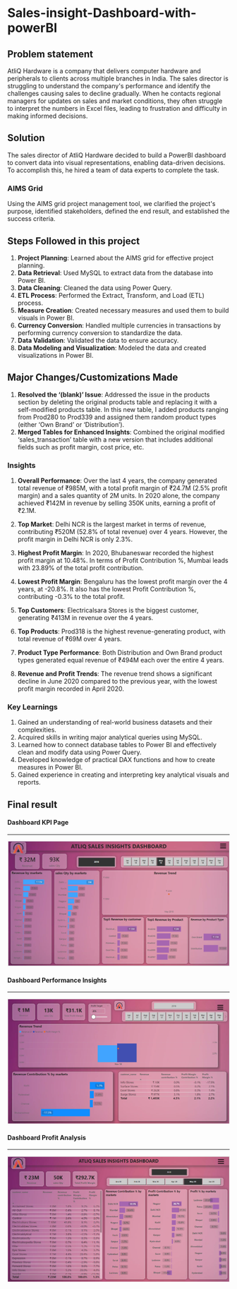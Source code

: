 # Sales-insight-Dashboard-with-powerBI
## Problem statement

AtliQ Hardware is a company that delivers computer hardware and peripherals to clients across multiple branches in India. The sales director is struggling to understand the company's performance and identify the challenges causing sales to decline gradually. When he contacts regional managers for updates on sales and market conditions, they often struggle to interpret the numbers in Excel files, leading to frustration and difficulty in making informed decisions.

## Solution

The sales director of AtliQ Hardware decided to build a PowerBI dashboard to convert data into visual representations, enabling data-driven decisions. To accomplish this, he hired a team of data experts to complete the task.

### AIMS Grid

Using the AIMS grid project management tool, we clarified the project's purpose, identified stakeholders, defined the end result, and established the success criteria.

## Steps Followed in this project

1. **Project Planning**: Learned about the AIMS grid for effective project planning.
2. **Data Retrieval**: Used MySQL to extract data from the database into Power BI.
3. **Data Cleaning**: Cleaned the data using Power Query.
4. **ETL Process**: Performed the Extract, Transform, and Load (ETL) process.
5. **Measure Creation**: Created necessary measures and used them to build visuals in Power BI.
6. **Currency Conversion**: Handled multiple currencies in transactions by performing currency conversion to standardize the data.
7. **Data Validation**: Validated the data to ensure accuracy.
8. **Data Modeling and Visualization**: Modeled the data and created visualizations in Power BI.

## Major Changes/Customizations Made

1. **Resolved the ‘(blank)’ Issue**: Addressed the issue in the products section by deleting the original products table and replacing it with a self-modified products table. In this new table, I added products ranging from Prod280 to Prod339 and assigned them random product types (either ‘Own Brand’ or ‘Distribution’).
2. **Merged Tables for Enhanced Insights**: Combined the original modified ‘sales_transaction’ table with a new version that includes additional fields such as profit margin, cost price, etc.

### Insights

1. **Overall Performance**: Over the last 4 years, the company generated total revenue of ₹985M, with a total profit margin of ₹24.7M (2.5% profit margin) and a sales quantity of 2M units. In 2020 alone, the company achieved ₹142M in revenue by selling 350K units, earning a profit of ₹2.1M.
  
2. **Top Market**: Delhi NCR is the largest market in terms of revenue, contributing ₹520M (52.8% of total revenue) over 4 years. However, the profit margin in Delhi NCR is only 2.3%.
  
3. **Highest Profit Margin**: In 2020, Bhubaneswar recorded the highest profit margin at 10.48%. In terms of Profit Contribution %, Mumbai leads with 23.89% of the total profit contribution.
  
4. **Lowest Profit Margin**: Bengaluru has the lowest profit margin over the 4 years, at -20.8%. It also has the lowest Profit Contribution %, contributing -0.3% to the total profit.
  
5. **Top Customers**: Electricalsara Stores is the biggest customer, generating ₹413M in revenue over the 4 years.
  
6. **Top Products**: Prod318 is the highest revenue-generating product, with total revenue of ₹69M over 4 years.
  
7. **Product Type Performance**: Both Distribution and Own Brand product types generated equal revenue of ₹494M each over the entire 4 years.
  
8. **Revenue and Profit Trends**: The revenue trend shows a significant decline in June 2020 compared to the previous year, with the lowest profit margin recorded in April 2020.

### Key Learnings

1. Gained an understanding of real-world business datasets and their complexities.
2. Acquired skills in writing major analytical queries using MySQL.
3. Learned how to connect database tables to Power BI and effectively clean and modify data using Power Query.
4. Developed knowledge of practical DAX functions and how to create measures in Power BI.
5. Gained experience in creating and interpreting key analytical visuals and reports.

## Final result 

#### Dashboard KPI Page

-------
<img src= "https://github.com/Surya5252/Sales-insight-Dashboard-with-powerBI/blob/main/Key%20Insights.png" class="center">

#### Dashboard Performance Insights
-------
<img src="https://github.com/Surya5252/Sales-insight-Dashboard-with-powerBI/blob/main/Performance%20Insights.png" class="center">

 #### Dashboard Profit Analysis
 -------
 <img src="https://github.com/Surya5252/Sales-insight-Dashboard-with-powerBI/blob/main/Profit%20Analysis.png" class="center">
 




 

